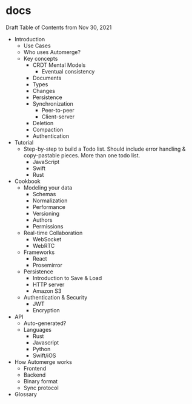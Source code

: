 # docs

Draft Table of Contents from Nov 30, 2021

- Introduction
    - Use Cases
    - Who uses Automerge?
    - Key concepts
        - CRDT Mental Models
            - Eventual consistency
        - Documents
        - Types
        - Changes
        - Persistence
        - Synchronization
            - Peer-to-peer
            - Client-server
        - Deletion
        - Compaction
        - Authentication
- Tutorial
    - Step-by-step to build a Todo list. Should include error handling & copy-pastable pieces. More than one todo list.
        - JavaScript
        - Swift
        - Rust
- Cookbook
    - Modeling your data
        - Schemas
        - Normalization
        - Performance
        - Versioning
        - Authors
        - Permissions
    - Real-time Collaboration
        - WebSocket
        - WebRTC
    - Frameworks
        - React
        - Prosemirror
    - Persistence
        - Introduction to Save & Load
        - HTTP server
        - Amazon S3
    - Authentication & Security
        - JWT
        - Encryption
- API
    - Auto-generated?
    - Languages
        - Rust
        - Javascript
        - Python
        - Swift/iOS
- How Automerge works
    - Frontend
    - Backend
    - Binary format
    - Sync protocol
- Glossary
